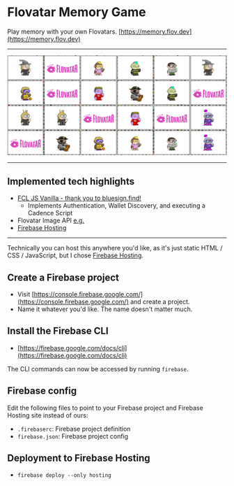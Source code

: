 # Flovatar Memory Game

Play memory with your own Flovatars. [https://memory.flov.dev](https://memory.flov.dev)

***

![alt text](https://raw.githubusercontent.com/derp-derp-derp/Flovatar-Memory-Game/main/public/img/game-screenshot.jpg "Game Screenshot")

***

## Implemented tech highlights

- [FCL JS Vanilla - thank you to bluesign.find!](http://tymianek.com/vanilla/)
    - Implements Authentication, Wallet Discovery, and executing a Cadence Script
- Flovatar Image API [e.g.](https://images.flovatar.com/flovatar/png/4938-nobg.png)
- [Firebase Hosting](https://firebase.google.com/docs/hosting)

***

Technically you can host this anywhere you'd like, as it's just static HTML / CSS / JavaScript, but I chose [Firebase Hosting](https://firebase.google.com/docs/hosting).

## Create a Firebase project

- Visit [https://console.firebase.google.com/](https://console.firebase.google.com/) and create a project.
- Name it whatever you'd like. The name doesn't matter much.

## Install the Firebase CLI

- [https://firebase.google.com/docs/cli](https://firebase.google.com/docs/cli)

The CLI commands can now be accessed by running `firebase`.

## Firebase config

Edit the following files to point to your Firebase project and Firebase Hosting site instead of ours:

- `.firebaserc`: Firebase project definition
- `firebase.json`: Firebase project config

## Deployment to Firebase Hosting

- `firebase deploy --only hosting`